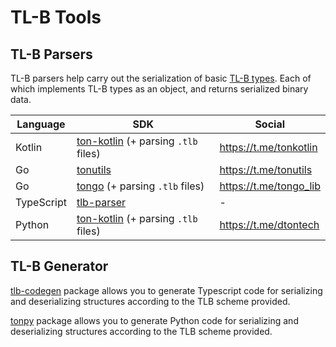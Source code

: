 # TL-B Tools

## TL-B Parsers

TL-B parsers help carry out the serialization of basic [TL-B types](/v3/documentation/data-formats/tlb/tl-b-types). Each of which
implements TL-B types as an object, and returns serialized binary data.

| Language   | SDK                                                                                                      | Social                 |
|------------|----------------------------------------------------------------------------------------------------------|------------------------|
| Kotlin     | [ton-kotlin](https://github.com/andreypfau/ton-kotlin/tree/main/ton-kotlin-tlb) (+ parsing `.tlb` files) | https://t.me/tonkotlin |
| Go         | [tonutils](https://github.com/xssnick/tonutils-go/tree/master/tlb)                                       | https://t.me/tonutils  |
| Go         | [tongo](https://github.com/tonkeeper/tongo/tree/master/tlb) (+ parsing `.tlb` files)                     | https://t.me/tongo_lib |
| TypeScript | [tlb-parser](https://github.com/ton-community/tlb-parser)                                                | -                      |
| Python     | [ton-kotlin](https://github.com/disintar/tonpy) (+ parsing `.tlb` files)                                 | https://t.me/dtontech |

## TL-B Generator

[tlb-codegen](https://github.com/ton-community/tlb-codegen) package allows you to generate Typescript code for serializing and deserializing structures according to the TLB scheme provided.

[tonpy](https://github.com/disintar/tonpy) package allows you to generate Python code for serializing and deserializing structures according to the TLB scheme provided.
